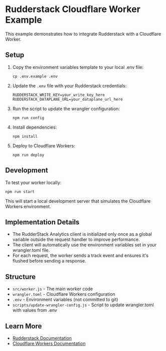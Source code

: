 # Rudderstack Cloudflare Worker Example

This example demonstrates how to integrate Rudderstack with a Cloudflare Worker.

## Setup

1. Copy the environment variables template to your local .env file:
   ```
   cp .env.example .env
   ```

2. Update the `.env` file with your Rudderstack credentials:
   ```
   RUDDERSTACK_WRITE_KEY=your_write_key_here
   RUDDERSTACK_DATAPLANE_URL=your_dataplane_url_here
   ```

3. Run the script to update the wrangler configuration:
   ```
   npm run config
   ```

4. Install dependencies:
   ```
   npm install
   ```

5. Deploy to Cloudflare Workers:
   ```
   npm run deploy
   ```

## Development

To test your worker locally:

```
npm run start
```

This will start a local development server that simulates the Cloudflare Workers environment.

## Implementation Details

- The RudderStack Analytics client is initialized only once as a global variable outside the request handler to improve performance.
- The client will automatically use the environment variables set in your wrangler.toml file.
- For each request, the worker sends a track event and ensures it's flushed before sending a response.

## Structure

- `src/worker.js` - The main worker code
- `wrangler.toml` - Cloudflare Workers configuration
- `.env` - Environment variables (not committed to git)
- `scripts/update-wrangler-config.js` - Script to update wrangler.toml with values from .env

## Learn More

- [Rudderstack Documentation](https://rudderstack.com/docs/)
- [Cloudflare Workers Documentation](https://developers.cloudflare.com/workers/) 
